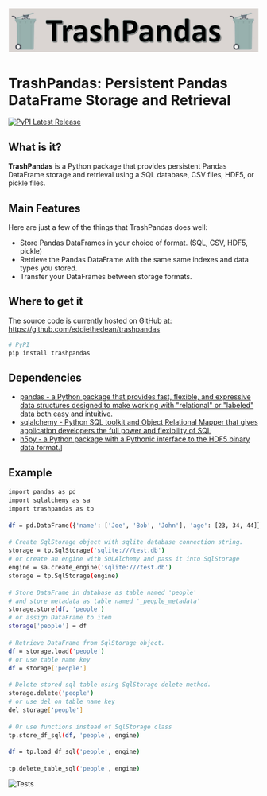 ![TrashPandas Logo](https://raw.githubusercontent.com/eddiethedean/trashpandas/main/docs/trashpanda.svg)
-----------------

# TrashPandas: Persistent Pandas DataFrame Storage and Retrieval
[![PyPI Latest Release](https://img.shields.io/pypi/v/trashpandas.svg)](https://pypi.org/project/trashpandas/)

## What is it?

**TrashPandas** is a Python package that provides persistent Pandas DataFrame storage and retrieval using a SQL database, CSV files, HDF5, or pickle files.

## Main Features
Here are just a few of the things that TrashPandas does well:

  - Store Pandas DataFrames in your choice of format. (SQL, CSV, HDF5, pickle)
  - Retrieve the Pandas DataFrame with the same same indexes and data types you stored.
  - Transfer your DataFrames between storage formats.

## Where to get it
The source code is currently hosted on GitHub at:
https://github.com/eddiethedean/trashpandas

```sh
# PyPI
pip install trashpandas
```

## Dependencies
- [pandas - a Python package that provides fast, flexible, and expressive data structures designed to make working with "relational" or "labeled" data both easy and intuitive.](https://pandas.pydata.org/)
- [sqlalchemy - Python SQL toolkit and Object Relational Mapper that gives application developers the full power and flexibility of SQL](https://www.sqlalchemy.org/)
- [h5py - a Python package with a Pythonic interface to the HDF5 binary data format.](https://docs.h5py.org/)]



## Example
```sh
import pandas as pd
import sqlalchemy as sa
import trashpandas as tp

df = pd.DataFrame({'name': ['Joe', 'Bob', 'John'], 'age': [23, 34, 44]})

# Create SqlStorage object with sqlite database connection string.
storage = tp.SqlStorage('sqlite:///test.db')
# or create an engine with SQLAlchemy and pass it into SqlStorage
engine = sa.create_engine('sqlite:///test.db')
storage = tp.SqlStorage(engine)

# Store DataFrame in database as table named 'people'
# and store metadata as table named '_people_metadata'
storage.store(df, 'people') 
# or assign DataFrame to item
storage['people'] = df

# Retrieve DataFrame from SqlStorage object.
df = storage.load('people')
# or use table name key
df = storage['people']

# Delete stored sql table using SqlStorage delete method.
storage.delete('people')
# or use del on table name key
del storage['people']

# Or use functions instead of SqlStorage class
tp.store_df_sql(df, 'people', engine)

df = tp.load_df_sql('people', engine)

tp.delete_table_sql('people', engine)
```

![Tests](https://github.com/eddiethedean/trashpandas/actions/workflows/tests.yml/badge.svg)